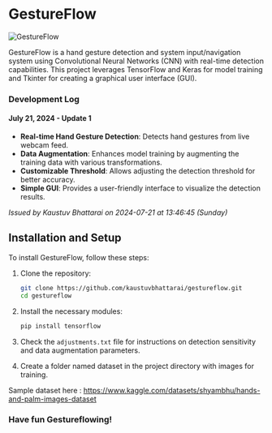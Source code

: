 # GestureFlow

![GestureFlow](https://github.com/user-attachments/assets/7b270594-c3f7-4615-8a6d-a5e0f4c8d252)


GestureFlow is a hand gesture detection and system input/navigation system using Convolutional Neural Networks (CNN) with real-time detection capabilities. This project leverages TensorFlow and Keras for model training and Tkinter for creating a graphical user interface (GUI).

### Development Log

#### July 21, 2024 - Update 1

- **Real-time Hand Gesture Detection**: Detects hand gestures from live webcam feed.
- **Data Augmentation**: Enhances model training by augmenting the training data with various transformations.
- **Customizable Threshold**: Allows adjusting the detection threshold for better accuracy.
- **Simple GUI**: Provides a user-friendly interface to visualize the detection results.

*Issued by Kaustuv Bhattarai on 2024-07-21 at 13:46:45 (Sunday)*

## Installation and Setup

To install GestureFlow, follow these steps:

1. Clone the repository:

    ```bash
    git clone https://github.com/kaustuvbhattarai/gestureflow.git
    cd gestureflow
    ```

2. Install the necessary modules:

    ```bash
    pip install tensorflow
    ```

3. Check the `adjustments.txt` file for instructions on detection sensitivity and data augmentation parameters.

4. Create a folder named dataset in the project directory with images for training. 

Sample dataset here : https://www.kaggle.com/datasets/shyambhu/hands-and-palm-images-dataset


### Have fun Gestureflowing!
